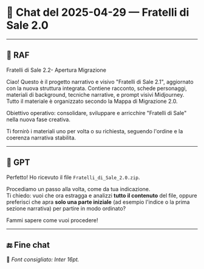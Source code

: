 # 📅 Chat del 2025-04-29 — Fratelli di Sale 2.0

---

## 👤 **RAF**

Fratelli di Sale 2.2- Apertura Migrazione

Ciao! Questo è il progetto narrativo e visivo "Fratelli di Sale 2.1", aggiornato con la nuova struttura integrata.
Contiene racconto, schede personaggi, materiali di background, tecniche narrative, e prompt visivi Midjourney.
Tutto il materiale è organizzato secondo la Mappa di Migrazione 2.0.

Obiettivo operativo: consolidare, sviluppare e arricchire "Fratelli di Sale" nella nuova fase creativa.

Ti fornirò i materiali uno per volta o su richiesta, seguendo l'ordine e la coerenza narrativa stabilita.

---

## 🤖 **GPT**

Perfetto! Ho ricevuto il file `Fratelli_di_Sale_2.0.zip`.

Procediamo un passo alla volta, come da tua indicazione.  
Ti chiedo: vuoi che ora estragga e analizzi **tutto il contenuto** del file, oppure preferisci che apra **solo una parte iniziale** (ad esempio l'indice o la prima sezione narrativa) per partire in modo ordinato?

Fammi sapere come vuoi procedere!

---

## 🔚 Fine chat

📌 *Font consigliato: Inter 16pt.*
